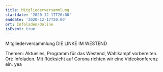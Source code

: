 ```yaml
---
title: Mitgliederversammlung
startdate: '2020-12-17T20:00'
enddate: '2020-12-17T20:00'
ort: Infoladen/Online
isEvent: true
---
```


Mitgliederversammlung DIE LINKE IM WESTEND

Themen: Aktuelles, Programm für das Westend, Wahlkampf vorbereiten. Ort: Infoladen. Mit Rücksicht auf Corona richten wir eine Videokonferenz ein. yea
